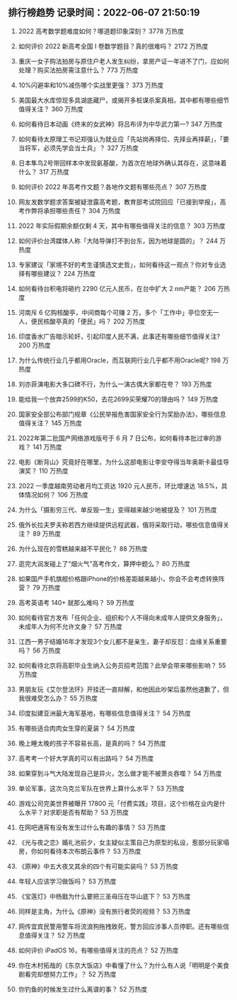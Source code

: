 
## 排行榜趋势 记录时间：2022-06-07 21:50:19
  
  1. 2022 高考数学题难度如何？哪道题印象深刻？ 3778 万热度
    
  2. 如何评价 2022 新高考全国 Ⅰ 卷数学题目？真的很难吗？ 2172 万热度
    
  3. 重庆一女子购法拍房与原住户老人发生纠纷，拿房产证一年进不了门，应如何处理？购买法拍房需注意什么？ 773 万热度
    
  4. 10%闪避率和10%减伤哪个实战里更强？ 373 万热度
    
  5. 美国最大水库惊现多具湖底藏尸，或揭开多桩谋杀案真相，其中都有哪些细节值得关注？ 360 万热度
    
  6. 如何看待日本动画《终末的女武神》将吕布评为中华武力第一? 347 万热度
    
  7. 如何看待太原理工书记郑强认为就业应「先站岗再择位、先择业再择薪」，「要当将军，必须先学会当士兵」？ 327 万热度
    
  8. 日本隼鸟2号带回样本中发现氨基酸，为首次在地球外确认其存在，这意味着什么？ 317 万热度
    
  9. 如何评价 2022 年高考作文题？各地作文题有哪些亮点？ 307 万热度
    
  10. 网友发数学题求答案被疑泄露高考题，教育部考试院回应「已接到举报」，高考作弊将承担哪些责任？ 304 万热度
    
  11. 2022 年实际假期余额仅剩 4 天，其中有哪些值得关注的信息？ 303 万热度
    
  12. 如何评价台湾媒体人称「大陆导弹打不到台东，因为地球是圆的」？ 244 万热度
    
  13. 专家建议「家境不好的考生谨慎选文史哲」，如何看待这一观点？你对专业选择有哪些建议？ 224 万热度
    
  14. 如何看待台积电将砸约 2290 亿元人民币，在台中扩大 2 nm产能？ 206 万热度
    
  15. 河南斥 6 亿购核酸亭，中间商每个可赚 2 万，多个「工作中」亭位空无一人，便民核酸亭真的「便民」吗？ 202 万热度
    
  16. 印度香水广告暗示轮奸，引起印度人民不满，此事还有哪些细节值得关注? 200 万热度
    
  17. 为什么传统行业几乎都用Oracle，而互联网行业几乎都不用Oracle呢? 198 万热度
    
  18. 刘亦菲演电影大多口碑不行，为什么一演古偶大家都在夸？ 193 万热度
    
  19. 能给我一个放弃2599的K50，去花2699买荣耀70的理由吗？ 149 万热度
    
  20. 国家安全部公布部门规章《公民举报危害国家安全行为奖励办法》，哪些信息值得关注？ 145 万热度
    
  21. 2022年第二批国产网络游戏版号于 6 月 7 日公布，如何看待本批过审的游戏？ 141 万热度
    
  22. 电影《断背山》究竟好在哪里，为什么这部电影让李安夺得当年奥斯卡最佳导演奖？ 110 万热度
    
  23. 2022 一季度越南劳动者月均工资达 1920 元人民币，环比增速达 18.5%，具体情况如何？ 106 万热度
    
  24. 为什么「摄影穷三代、单反毁一生」变得越来越少地被提及？ 101 万热度
    
  25. 俄外长拉夫罗夫称若西方继续提供远程武器，俄将采取行动，哪些信息值得关注？ 89 万热度
    
  26. 为什么现在的雪糕越来越不平民化？ 88 万热度
    
  27. 逛完大润发碰上了“烟火气”高考作文，算押中题么？ 80 万热度
    
  28. 如果国产手机旗舰价格跟iPhone的价格差距越来越小，你会不会考虑转换阵营？ 79 万热度
    
  29. 高考英语考 140+ 就那么难吗？ 59 万热度
    
  30. 如何看待官方发布「任何企业、组织和个人不得向未成年人提供文身服务」，未成年人为何不允许文身？ 57 万热度
    
  31. 江西一男子结婚16年才发现3个女儿都不是亲生，妻子却反怼：血缘关系重要吗？ 56 万热度
    
  32. 如何看待北京将高职毕业生纳入公务员招考范围？此举会带来哪些影响？ 55 万热度
    
  33. 男朋友玩《艾尔登法环》开挂还一直辩解，和他因此吵架后虽然他道歉了，但我很难受怎么办？ 55 万热度
    
  34. 印度拟建亚洲最大海军基地，有哪些信息值得关注？ 54 万热度
    
  35. 有哪些适合肉肉女生穿的夏装？ 54 万热度
    
  36. 晚上睡太晚的孩子不容易长高，是真的吗？ 54 万热度
    
  37. 高考考一个好大学真的可以有出路吗？ 54 万热度
    
  38. 如果穿到斗气大陆发现自己是异火，怎么做才能不被萧炎吞噬？ 54 万热度
    
  39. 单论军事，这次乌克兰军队在世界上算什么水平？ 53 万热度
    
  40. 游戏公司完美世界被曝开 17800 元「付费实践」项目，这个价格在业内是什么水平？对求职是否有帮助？ 53 万热度
    
  41. 在网吧通宵有没有发生过什么有趣的事情？ 53 万热度
    
  42. 《光与夜之恋》婚礼池前夕，女主疑似主策自己为原型的私设，惹部分玩家塌房，你如何看待本次布朗云事件？ 53 万热度
    
  43. 《原神》中五大夜叉其余的四个有可能实装吗？ 53 万热度
    
  44. 年轻人应该学习做饭吗？ 53 万热度
    
  45. 《宝莲灯》中杨戬为什么要把三圣母压在华山底下？ 53 万热度
    
  46. 同样是主角，为什么《原神》没有旅行者荧的视频？ 53 万热度
    
  47. 网传宜宾民警用警车将流浪狗拖拽致死，警方回应涉事人员停职。还有哪些信息值得关注？ 52 万热度
    
  48. 如何评价 iPadOS 16，有哪些值得关注的亮点？ 52 万热度
    
  49. 你在木村拓哉的《东京大饭店》中看懂了什么？为什么有人说「明明是个美食剧看完却想努力工作」？ 52 万热度
    
  50. 你钓鱼的时候发生过什么离谱的事？ 52 万热度
    